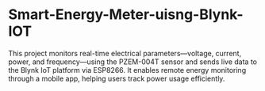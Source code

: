 # Smart-Energy-Meter-uisng-Blynk-IOT
This project monitors real-time electrical parameters—voltage, current, power, and frequency—using the PZEM-004T sensor and sends live data to the Blynk IoT platform via ESP8266. It enables remote energy monitoring through a mobile app, helping users track power usage efficiently.
